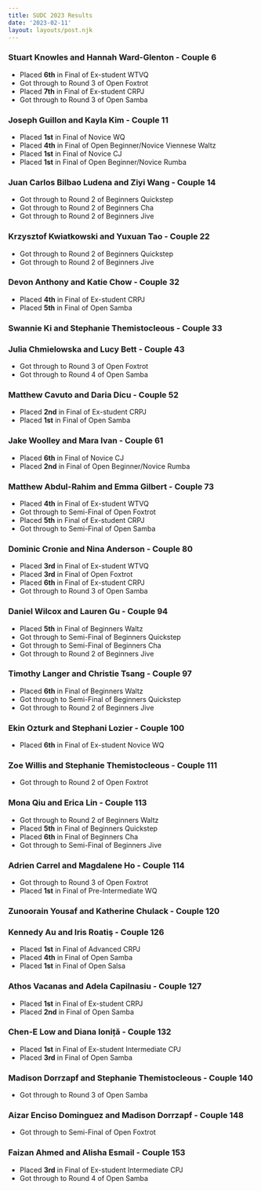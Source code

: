```yaml
---
title: SUDC 2023 Results
date: '2023-02-11'
layout: layouts/post.njk
---
```



### Stuart Knowles and Hannah Ward-Glenton - Couple 6
 - Placed **6th** in Final of Ex-student WTVQ
 - Got through to Round 3 of Open Foxtrot
 - Placed **7th** in Final of Ex-student CRPJ
 - Got through to Round 3 of Open Samba

### Joseph Guillon and Kayla Kim - Couple 11
 - Placed **1st** in Final of Novice WQ
 - Placed **4th** in Final of Open Beginner/Novice Viennese Waltz
 - Placed **1st** in Final of Novice CJ
 - Placed **1st** in Final of Open Beginner/Novice Rumba

### Juan Carlos Bilbao Ludena and Ziyi Wang - Couple 14
 - Got through to Round 2 of Beginners Quickstep
 - Got through to Round 2 of Beginners Cha
 - Got through to Round 2 of Beginners Jive

### Krzysztof Kwiatkowski and Yuxuan Tao - Couple 22
 - Got through to Round 2 of Beginners Quickstep
 - Got through to Round 2 of Beginners Jive

### Devon Anthony and Katie Chow - Couple 32
 - Placed **4th** in Final of Ex-student CRPJ
 - Placed **5th** in Final of Open Samba

### Swannie Ki and Stephanie Themistocleous - Couple 33

### Julia Chmielowska and Lucy Bett - Couple 43
 - Got through to Round 3 of Open Foxtrot
 - Got through to Round 4 of Open Samba

### Matthew Cavuto and Daria Dicu - Couple 52
 - Placed **2nd** in Final of Ex-student CRPJ
 - Placed **1st** in Final of Open Samba

### Jake Woolley and Mara Ivan - Couple 61
 - Placed **6th** in Final of Novice CJ
 - Placed **2nd** in Final of Open Beginner/Novice Rumba

### Matthew Abdul-Rahim and Emma Gilbert - Couple 73
 - Placed **4th** in Final of Ex-student WTVQ
 - Got through to Semi-Final of Open Foxtrot
 - Placed **5th** in Final of Ex-student CRPJ
 - Got through to Semi-Final of Open Samba

### Dominic Cronie and Nina Anderson - Couple 80
 - Placed **3rd** in Final of Ex-student WTVQ
 - Placed **3rd** in Final of Open Foxtrot
 - Placed **6th** in Final of Ex-student CRPJ
 - Got through to Round 3 of Open Samba

### Daniel Wilcox and Lauren Gu - Couple 94
 - Placed **5th** in Final of Beginners Waltz
 - Got through to Semi-Final of Beginners Quickstep
 - Got through to Semi-Final of Beginners Cha
 - Got through to Round 2 of Beginners Jive

### Timothy Langer and Christie Tsang - Couple 97
 - Placed **6th** in Final of Beginners Waltz
 - Got through to Semi-Final of Beginners Quickstep
 - Got through to Round 2 of Beginners Jive

### Ekin Ozturk and Stephani Lozier - Couple 100
 - Placed **6th** in Final of Ex-student Novice WQ

### Zoe Willis and Stephanie Themistocleous - Couple 111
 - Got through to Round 2 of Open Foxtrot

### Mona Qiu and Erica Lin - Couple 113
 - Got through to Round 2 of Beginners Waltz
 - Placed **5th** in Final of Beginners Quickstep
 - Placed **6th** in Final of Beginners Cha
 - Got through to Semi-Final of Beginners Jive

### Adrien Carrel and Magdalene Ho - Couple 114
 - Got through to Round 3 of Open Foxtrot
 - Placed **1st** in Final of Pre-Intermediate WQ

### Zunoorain Yousaf and Katherine Chulack - Couple 120

### Kennedy Au and Iris Roatiş - Couple 126
 - Placed **1st** in Final of Advanced CRPJ
 - Placed **4th** in Final of Open Samba
 - Placed **1st** in Final of Open Salsa

### Athos Vacanas and Adela Capilnasiu - Couple 127
 - Placed **1st** in Final of Ex-student CRPJ
 - Placed **2nd** in Final of Open Samba

### Chen-E Low and Diana Ioniță - Couple 132
 - Placed **1st** in Final of Ex-student Intermediate CPJ
 - Placed **3rd** in Final of Open Samba

### Madison Dorrzapf and Stephanie Themistocleous - Couple 140
 - Got through to Round 3 of Open Samba

### Aizar Enciso Dominguez and Madison Dorrzapf - Couple 148
 - Got through to Semi-Final of Open Foxtrot

### Faizan Ahmed and Alisha Esmail - Couple 153
 - Placed **3rd** in Final of Ex-student Intermediate CPJ
 - Got through to Round 4 of Open Samba
